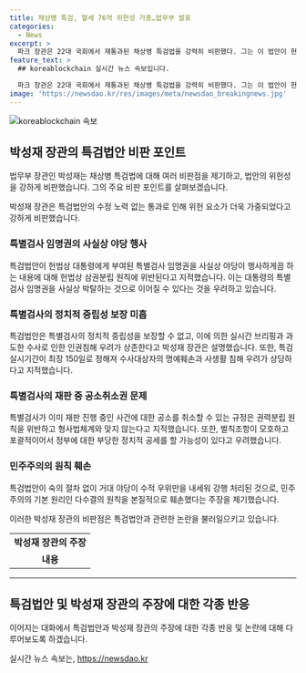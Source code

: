 ```yaml
---
title: 채상병 특검, 혈세 76억 위헌성 가중…법무부 발표
categories:
  - News
excerpt: >
  파크 장관은 22대 국회에서 재통과된 채상병 특검법을 강력히 비판했다. 그는 이 법안이 헌법적인 문제뿐 아니라 대통령의 권한을 훼손하며 인권 침해와 비대한 비용을 초래할 것이라고 지적했다. 또한 법무부는 이 법안이 민주주의 원칙을 훼손했다며 명시된 제정법률안의 숙의기간을 무시한 것도 비판했다.
feature_text: >
  ## koreablockchain 실시간 뉴스 속보입니다.

  파크 장관은 22대 국회에서 재통과된 채상병 특검법을 강력히 비판했다. 그는 이 법안이 헌법적인 문제뿐 아니라 대통령의 권한을 훼손하며 인권 침해와 비대한 비용을 초래할 것이라고 지적했다. 또한 법무부는 이 법안이 민주주의 원칙을 훼손했다며 명시된 제정법률안의 숙의기간을 무시한 것도 비판했다.
image: 'https://newsdao.kr/res/images/meta/newsdao_breakingnews.jpg'
---
```


<p><img src="https://newsdao.kr/res/images/meta/newsdao_breakingnews.jpg" alt="koreablockchain 속보" /></p>

<h2 data-ke-size="size26">박성재 장관의 특검법안 비판 포인트</h2>

<p>법무부 장관인 박성재는 채상병 특검법에 대해 여러 비판점을 제기하고, 법안의 위헌성을 강하게 비판했습니다. 그의 주요 비판 포인트를 살펴보겠습니다.</p>

<p data-ke-size="size16">박성재 장관은 특검법안의 수정 노력 없는 통과로 인해 위헌 요소가 더욱 가중되었다고 강하게 비판했습니다.</p>

<h3>특별검사 임명권의 사실상 야당 행사</h3>

<p data-ke-size="size16">특검법안이 헌법상 대통령에게 부여된 특별검사 임명권을 사실상 야당이 행사하게끔 하는 내용에 대해 헌법상 삼권분립 원칙에 위반된다고 지적했습니다. 이는 대통령의 특별검사 임명권을 사실상 박탈하는 것으로 이어질 수 있다는 것을 우려하고 있습니다.</p>

<h3>특별검사의 정치적 중립성 보장 미흡</h3>

<p data-ke-size="size16">특검법안은 특별검사의 정치적 중립성을 보장할 수 없고, 이에 의한 실시간 브리핑과 과도한 수사로 인한 인권침해 우려가 상존한다고 박성재 장관은 설명했습니다. 또한, 특검 실시기간이 최장 150일로 정해져 수사대상자의 명예훼손과 사생활 침해 우려가 상당하다고 지적했습니다.</p>

<h3>특별검사의 재판 중 공소취소권 문제</h3>

<p data-ke-size="size16">특별검사가 이미 재판 진행 중인 사건에 대한 공소를 취소할 수 있는 규정은 권력분립 원칙을 위반하고 형사법체계와 맞지 않는다고 지적했습니다. 또한, 벌칙조항이 모호하고 포괄적이어서 정부에 대한 부당한 정치적 공세를 할 가능성이 있다고 우려했습니다.</p>

<h3>민주주의의 원칙 훼손</h3>

<p data-ke-size="size16">특검법안이 숙의 절차 없이 거대 야당이 수적 우위만을 내세워 강행 처리된 것으로, 민주주의의 기본 원리인 다수결의 원칙을 본질적으로 훼손했다는 주장을 제기했습니다.</p>

<p>이러한 박성재 장관의 비판점은 특검법안과 관련한 논란을 불러일으키고 있습니다.</p>

<table>
  <tr>
    <td style="text-align: center; height: 17px;"><b>박성재 장관의 주장</b></td>
  </tr>
  <tr>
    <td style="text-align: center; height: 17px;"><b>내용</b></td>
  </tr>
</table>

<hr>

<h2 data-ke-size="size26">특검법안 및 박성재 장관의 주장에 대한 각종 반응</h2>

<p>이어지는 대화에서 특검법안과 박성재 장관의 주장에 대한 각종 반응 및 논란에 대해 다루어보도록 하겠습니다.</p>
실시간 뉴스 속보는, <a href="https://newsdao.kr" rel="dofollow">https://newsdao.kr</a>


